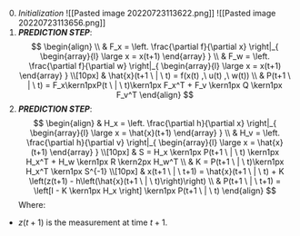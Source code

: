 0. *Initialization*
![[Pasted image 20220723113622.png]]
![[Pasted image 20220723113656.png]]
1. ***PREDICTION STEP***:
$$
\begin{align}
\\
& F_x = \left. \frac{\partial f}{\partial x} \right|_{
	\begin{array}{l}
	\large x = x(t+1)
	\end{array}
}
\\
& F_w = \left. \frac{\partial f}{\partial w} \right|_{
	\begin{array}{l}
	\large x = x(t+1)
	\end{array}
}
\\[10px]
& \hat{x}(t+1 \ | \ t) = f(x(t) ,\ u(t) ,\ w(t))
\\
& P(t+1 \ | \ t) = F_x\kern1pxP(t \ | \ t)\kern1px F_x^T +  F_v \kern1px Q \kern1px F_v^T
\end{align}
$$
2. ***PREDICTION STEP***:
$$
\begin{align}
& H_x = \left. \frac{\partial h}{\partial x} \right|_{
	\begin{array}{l}
	\large x = \hat{x}(t+1)
	\end{array}
}
\\
& H_v = \left. \frac{\partial h}{\partial v} \right|_{
	\begin{array}{l}
	\large x = \hat{x}(t+1)
	\end{array}
}
\\[10px]
& S = H_x \kern1px P(t+1 \ | \ t) \kern1px H_x^T + H_w \kern1px R \kern2px H_w^T
\\
& K = P(t+1 \ | \ t)\kern1px H_x^T \kern1px S^{-1}
\\[10px]
& x(t+1 \ | \ t+1) = \hat{x}(t+1 \ | \ t) + K \left(z(t+1) - h\left(\hat{x}(t+1 \ | \ t)\right)\right)
\\
& P(t+1 \ | \ t+1) = \left[I - K \kern1px H_x \right] \kern1px P(t+1 \ | \ t)
\end{align}
$$
Where:
- $z(t+1)$ is the measurement at time $t+1$.
